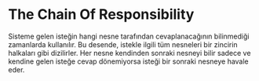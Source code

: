 # The Chain Of Responsibility

Sisteme gelen isteğin hangi nesne tarafından cevaplanacağının bilinmediği zamanlarda kullanılır. Bu desende, istekle ilgili tüm nesneleri bir zincirin halkaları gibi dizilirler. Her nesne kendinden sonraki nesneyi bilir sadece ve kendine gelen isteğe cevap dönemiyorsa isteği bir sonraki nesneye havale eder.
